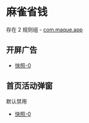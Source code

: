 # 麻雀省钱

存在 2 规则组 - [com.maque.app](/src/apps/com.maque.app.ts)

## 开屏广告

- [快照-0](https://i.gkd.li/import/12641032)

## 首页活动弹窗

默认禁用

- [快照-0](https://i.gkd.li/import/12640100)
